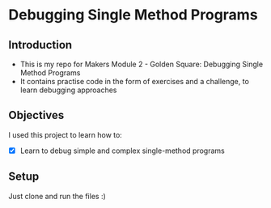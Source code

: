 # Debugging Single Method Programs

## Introduction
- This is my repo for Makers Module 2 - Golden Square: Debugging Single Method Programs
- It contains practise code in the form of exercises and a challenge, to learn debugging approaches
  
## Objectives
I used this project to learn how to:
- [x] Learn to debug simple and complex single-method programs

## Setup
Just clone and run the files :)
